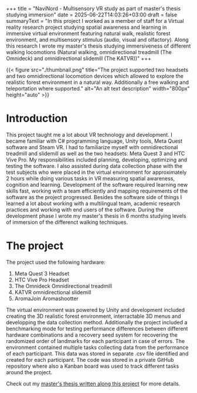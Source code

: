 +++
title = "NaviNord - Multisensory VR study as part of master's thesis studying immersion"
date = 2025-06-22T14:03:26+03:00
draft = false
summaryText = "In this project I worked as a member of staff for a Virtual reality research project studying spatial awareness and learning in immersive virtual environment featuring natural walk, realistic forest environment, and multisensory stimulus (audio, visual and olfactory). Along this research I wrote my master's thesis studying immersiveness of different walking locomotions (Natural walking, omnidirectional treadmill (The Omnideck) and omnidirectional slidemill (The KATVR))"
+++

{{< figure src="./thumbnail.png" title="The project supported two headsets and two omnidirectional locomotion devices which allowed to explore the realistic forest environment in a natural way. Additionally a free walking and teleportation where supported." alt="An alt text description" width="800px" height="auto" >}}

# Introduction

This project taught me a lot about VR technology and development. I became familiar with C# programming language, Unity tools, Meta Quest software and Steam VR. I had to familiarize myself with omnidirectional treadmill and slidemill as well as the two headsets: Meta Quest 3 and HTC Vive Pro. My responsibilities included planning, developing, optimizing and testing the software. I also assisted during data collection phase with the test subjects who were placed in the virtual environment for approximately 2 hours while doing various tasks in VR measuring spatial awareness, cognition and learning. Development of the software required learning new skills fast, working with a team efficiently and mapping requirements of the software as the project progressed. Besides the software side of things I learned a lot about working with a multilingual team, academic research practices and working with end users of the software. During the development phase I wrote my master's thesis in 6 months studying levels of immersion of the differenct walking techniques.

# The project

The project used the following hardware:

1. Meta Quest 3 Headset
2. HTC Vive Pro Headset
3. The Omnideck Omnidirectional treadmill
4. KATVR omnidirectional slidemill
5. AromaJoin Aromashootter

The virtual environment was powered by Unity and development included creating the 3D realistic forest environment, interractable 3D menus and developping the data collection method. Additionally the project included a benchmarking mode for testing performance differences between different hardware combinations and a recovery seed system for recovering the randomized order of landmarks for each participant in case of errors. The environment contained multiple tasks collecting data from the performance of each participant. This data was stored in separate .csv file identified and created for each participant. The code was stored in a private GitHub repository where also a Kanban board was used to track different tasks around the project.

Check out my [master's thesis written along this project](https://trepo.tuni.fi/handle/10024/228449) for more details.
